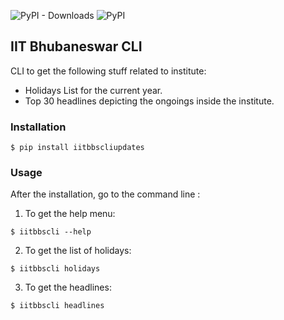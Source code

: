 ![PyPI - Downloads](https://img.shields.io/pypi/dm/iitbbscliupdates.svg) ![PyPI](https://img.shields.io/pypi/v/iitbbscliupdates.svg)
## IIT Bhubaneswar CLI
CLI to get the following stuff related to institute:
* Holidays List for the current year.
* Top 30 headlines depicting the ongoings inside the institute.

### Installation
```
$ pip install iitbbscliupdates
```
### Usage
After the installation, go to the command line :
1. To get the help menu: 
```
$ iitbbscli --help
```
2. To get the list of holidays:
```
$ iitbbscli holidays
```
3. To get the headlines:
```
$ iitbbscli headlines
```
